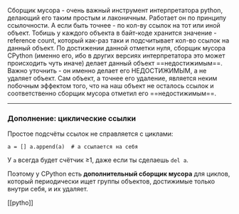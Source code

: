 
Сборщик мусора - очень важный инструмент интерпретатора python, делающий его таким простым и лаконичным. Работает он по принципу ссылочности. А если быть точнее - по кол-ву ссылок на тот или иной объект. Тобишь у каждого объекта в байт-коде хранится значение - reference count, который как-раз таки и подсчитывает кол-во ссылок на данный объект. По достижении данной отметки нуля, сборщик мусора CPython (именно его, ибо в других версиях интерпретатора это может происходить чуть иначе) делает данный объект ==недостижимым==. Важно уточнить - он именно делает его НЕДОСТИЖИМЫМ, а не удаляет объект. Сам объект, а точнее его удаление, является неким побочным эффектом того, что на наш объект не осталось ссылок и соответственно сборщик мусора отметил его ==недостижимым==. 

---
### Дополнение: циклические ссылки

Простое подсчёты ссылок не справляется с циклами:

`a = [] a.append(a)  # a ссылается на себя`

У `a` всегда будет счётчик ≥1, даже если ты сделаешь `del a`.

Поэтому у CPython есть **дополнительный сборщик мусора** для циклов, который периодически ищет группы объектов, достижимые только внутри себя, и их удаляет.

[[pytho]]